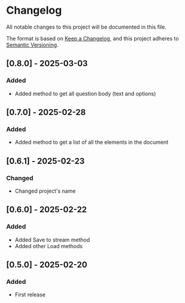 # Changelog

All notable changes to this project will be documented in this file.

The format is based on [Keep a Changelog](https://keepachangelog.com/en/1.0.0/), and this project adheres to [Semantic Versioning](https://semver.org/spec/v2.0.0.html).

## [0.8.0] - 2025-03-03

### Added

* Added method to get all question body (text and options)

## [0.7.0] - 2025-02-28

### Added

* Added method to get a list of all the elements in the document

## [0.6.1] - 2025-02-23

### Changed

* Changed project's name

## [0.6.0] - 2025-02-22

### Added

* Added Save to stream method
* Added other Load methods

## [0.5.0] - 2025-02-20

### Added

* First release
